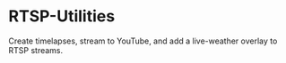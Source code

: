 # RTSP-Utilities
Create timelapses, stream to YouTube, and add a live-weather overlay to RTSP streams.
